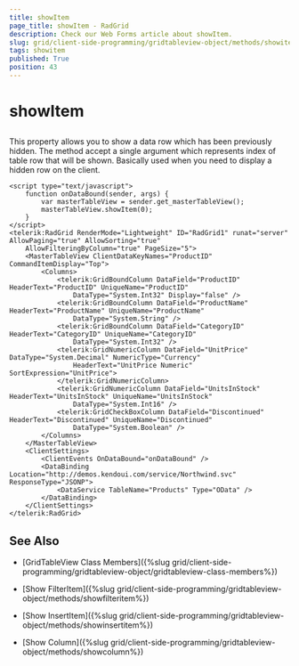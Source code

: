 ```yaml
---
title: showItem
page_title: showItem - RadGrid
description: Check our Web Forms article about showItem.
slug: grid/client-side-programming/gridtableview-object/methods/showitem
tags: showitem
published: True
position: 43
---
```


# showItem



## 

This property allows you to show a data row which has been previously hidden. The method accept a single argument which represents index of table row that will be shown. Basically used when you need to display a hidden row on the client.

````ASP.NET
<script type="text/javascript">
    function onDataBound(sender, args) {
        var masterTableView = sender.get_masterTableView();
        masterTableView.showItem(0);
    }
</script>
<telerik:RadGrid RenderMode="Lightweight" ID="RadGrid1" runat="server" AllowPaging="true" AllowSorting="true"
    AllowFilteringByColumn="true" PageSize="5">
    <MasterTableView ClientDataKeyNames="ProductID" CommandItemDisplay="Top">
        <Columns>
            <telerik:GridBoundColumn DataField="ProductID" HeaderText="ProductID" UniqueName="ProductID"
                DataType="System.Int32" Display="false" />
            <telerik:GridBoundColumn DataField="ProductName" HeaderText="ProductName" UniqueName="ProductName"
                DataType="System.String" />
            <telerik:GridBoundColumn DataField="CategoryID" HeaderText="CategoryID" UniqueName="CategoryID"
                DataType="System.Int32" />
            <telerik:GridNumericColumn DataField="UnitPrice" DataType="System.Decimal" NumericType="Currency"
                HeaderText="UnitPrice Numeric" SortExpression="UnitPrice">
            </telerik:GridNumericColumn>
            <telerik:GridNumericColumn DataField="UnitsInStock" HeaderText="UnitsInStock" UniqueName="UnitsInStock"
                DataType="System.Int16" />
            <telerik:GridCheckBoxColumn DataField="Discontinued" HeaderText="Discontinued" UniqueName="Discontinued"
                DataType="System.Boolean" />
        </Columns>
    </MasterTableView>
    <ClientSettings>
        <ClientEvents OnDataBound="onDataBound" />
        <DataBinding Location="http://demos.kendoui.com/service/Northwind.svc" ResponseType="JSONP">
            <DataService TableName="Products" Type="OData" />
        </DataBinding>
    </ClientSettings>
</telerik:RadGrid>
````



## See Also

 * [GridTableView Class Members]({%slug grid/client-side-programming/gridtableview-object/gridtableview-class-members%})

 * [Show FilterItem]({%slug grid/client-side-programming/gridtableview-object/methods/showfilteritem%})

 * [Show InsertItem]({%slug grid/client-side-programming/gridtableview-object/methods/showinsertitem%})

 * [Show Column]({%slug grid/client-side-programming/gridtableview-object/methods/showcolumn%})
